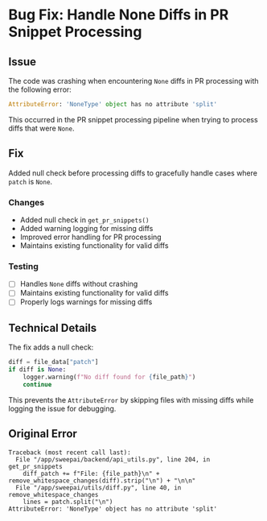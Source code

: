 

# Bug Fix: Handle None Diffs in PR Snippet Processing

## Issue
The code was crashing when encountering `None` diffs in PR processing with the following error:
```python
AttributeError: 'NoneType' object has no attribute 'split'
```

This occurred in the PR snippet processing pipeline when trying to process diffs that were `None`.

## Fix
Added null check before processing diffs to gracefully handle cases where `patch` is `None`.

### Changes
- Added null check in `get_pr_snippets()`
- Added warning logging for missing diffs
- Improved error handling for PR processing
- Maintains existing functionality for valid diffs

### Testing
- [ ] Handles `None` diffs without crashing
- [ ] Maintains existing functionality for valid diffs
- [ ] Properly logs warnings for missing diffs

## Technical Details
The fix adds a null check:
```python
diff = file_data["patch"]
if diff is None:
    logger.warning(f"No diff found for {file_path}")
    continue
```

This prevents the `AttributeError` by skipping files with missing diffs while logging the issue for debugging.

## Original Error
```
Traceback (most recent call last):
  File "/app/sweepai/backend/api_utils.py", line 204, in get_pr_snippets
    diff_patch += f"File: {file_path}\n" + remove_whitespace_changes(diff).strip("\n") + "\n\n"
  File "/app/sweepai/utils/diff.py", line 40, in remove_whitespace_changes
    lines = patch.split("\n")
AttributeError: 'NoneType' object has no attribute 'split'